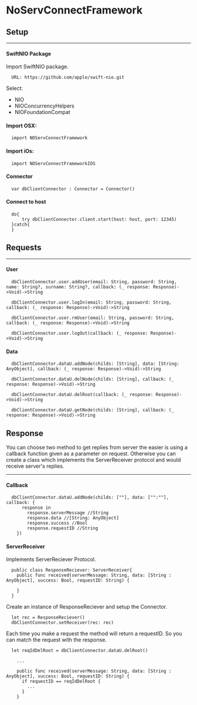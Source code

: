 # **NoServConnectFramework**
## Setup
---
#### SwiftNIO Package
Import SwiftNIO package.
```
  URL: https://github.com/apple/swift-nio.git
```

Select:

  - NIO
  - NIOConcurrencyHelpers
  - NIOFoundationCompat

#### Import OSX:
```
  import NOServConnectFramework
```

#### Import iOs:
```
  import NOServConnectFrameworkIOS
```

#### Connector
```
  var dbClientConnector : Connector = Connector()
```

#### Connect to host
```
  do{
      try dbClientConnector.client.start(host: host, port: 12345)
  }catch{
  }
```

## Requests
---
#### User
```
  dbClientConnector.user.addUser(email: String, password: String, name: String?, surname: String?, callback: (_ response: Response)->Void)->String

  dbClientConnector.user.logIn(email: String, password: String, callback: (_ response: Response)->Void)->String

  dbClientConnector.user.rmUser(email: String, password: String, callback: (_ response: Response)->Void)->String

  dbClientConnector.user.logOut(callback: (_ response: Response)->Void)->String
```

#### Data
```
  dbClientConnector.dataU.addNode(childs: [String], data: [String: AnyObject], callback: (_ response: Response)->Void)->String

  dbClientConnector.dataU.delNode(childs: [String], callback: (_ response: Response)->Void)->String

  dbClientConnector.dataU.delRoot(callback: (_ response: Response)->Void)->String

  dbClientConnector.dataU.getNode(childs: [String], callback: (_ response: Response)->Void)->String
```

## Response

You can choose two method to get replies from server the easier is using a callback function given as a parameter on request. Otherwise you can create a class which implements the ServerReceiver protocol and would receive server's replies.

---
#### Callback
```
  dbClientConnector.dataU.addNode(childs: [""], data: ["":""], callback: {
      response in
        response.serverMessage //String
        response.data //[String: AnyObject]
        response.success //Bool
        response.requestID //String
    })
```
#### ServerReceiver

Implements ServerReciever Protocol.
```
  public class ResponseReciever: ServerReceiver{
    public func received(serverMessage: String, data: [String : AnyObject], success: Bool, requestID: String) {

    }
  }
```

Create an instance of ResponseReciever and setup the Connector.
```
  let rec = ResponseReciever()
  dbClientConnector.setReceiver(rec: rec)
```

Each time you make a request the method will return a requestID. So you can match the request with the response.
```
  let reqIdDelRoot = dbClientConnector.dataU.delRoot()

    ...

    public func received(serverMessage: String, data: [String : AnyObject], success: Bool, requestID: String) {
      if requestID == reqIdDelRoot {
        ...
      }
    }

```
